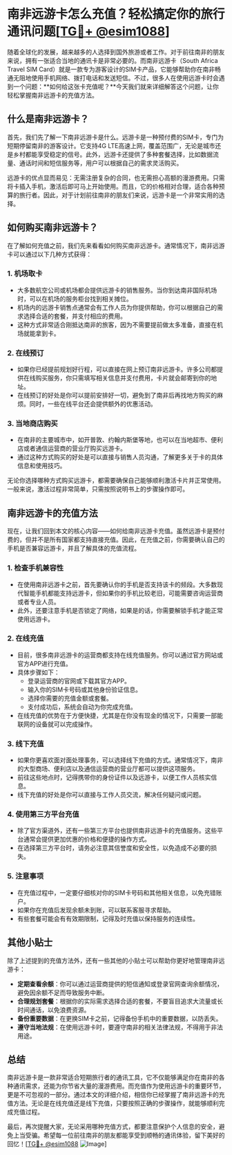 # 南非远游卡怎么充值？轻松搞定你的旅行通讯问题[[TG💪+ @esim1088](https://t.me/s/esim1088)]

随着全球化的发展，越来越多的人选择到国外旅游或者工作。对于前往南非的朋友来说，拥有一张适合当地的通讯卡是非常必要的。而南非远游卡（South Africa Travel SIM Card）就是一款专为游客设计的SIM卡产品，它能够帮助你在南非畅通无阻地使用手机网络、拨打电话和发送短信。不过，很多人在使用远游卡时会遇到一个问题：**如何给这张卡充值呢？**今天我们就来详细解答这个问题，让你轻松掌握南非远游卡的充值方法。

## 什么是南非远游卡？

首先，我们先了解一下南非远游卡是什么。远游卡是一种预付费的SIM卡，专门为短期停留南非的游客设计。它支持4G LTE高速上网，覆盖范围广，无论是城市还是乡村都能享受稳定的信号。此外，远游卡还提供了多种套餐选择，比如数据流量、通话时间和短信服务等，用户可以根据自己的需求灵活购买。

远游卡的优点显而易见：无需注册复杂的合同，也无需担心高额的漫游费用。只需将卡插入手机，激活后即可马上开始使用。而且，它的价格相对合理，适合各种预算的旅行者。因此，对于计划前往南非的朋友们来说，远游卡是一个非常实用的选择。

## 如何购买南非远游卡？

在了解如何充值之前，我们先来看看如何购买南非远游卡。通常情况下，南非远游卡可以通过以下几种方式获得：

### 1. **机场取卡**
   - 大多数航空公司或机场都会提供远游卡的销售服务。当你到达南非国际机场时，可以在机场的服务柜台找到相关摊位。
   - 机场内的远游卡销售点通常会有工作人员为你提供帮助，你可以根据自己的需求选择合适的套餐，并支付相应的费用。
   - 这种方式非常适合刚抵达南非的旅客，因为不需要提前做太多准备，直接在机场就能拿到卡。

### 2. **在线预订**
   - 如果你已经提前规划好行程，可以直接在网上预订南非远游卡。许多公司都提供在线购买服务，你只需填写相关信息并支付费用，卡片就会邮寄到你的地址。
   - 在线预订的好处是你可以提前安排好一切，避免到了南非后再找地方购买的麻烦。同时，一些在线平台还会提供额外的优惠活动。

### 3. **当地商店购买**
   - 在南非的主要城市中，如开普敦、约翰内斯堡等地，也可以在当地超市、便利店或者通信运营商的营业厅购买远游卡。
   - 通过这种方式购买的好处是可以直接与销售人员沟通，了解更多关于卡的具体信息和使用技巧。

无论你选择哪种方式购买远游卡，都需要确保自己能够顺利激活卡片并正常使用。一般来说，激活过程非常简单，只需按照说明书上的步骤操作即可。

## 南非远游卡的充值方法

现在，让我们回到本文的核心内容——如何给南非远游卡充值。虽然远游卡是预付费的，但并不是所有国家都支持直接充值。因此，在充值之前，你需要确认自己的手机是否兼容远游卡，并且了解具体的充值流程。

### 1. **检查手机兼容性**
   - 在使用南非远游卡之前，首先要确认你的手机是否支持该卡的频段。大多数现代智能手机都能支持远游卡，但如果你的手机比较老旧，可能需要咨询运营商或者专业人员。
   - 此外，还要注意手机是否锁定了网络，如果是的话，你需要解锁手机才能正常使用远游卡。

### 2. **在线充值**
   - 目前，很多南非远游卡的运营商都支持在线充值服务。你可以通过官方网站或官方APP进行充值。
   - 具体步骤如下：
     - 登录运营商的官网或下载其官方APP。
     - 输入你的SIM卡号码或其他身份验证信息。
     - 选择你需要的充值金额或套餐。
     - 支付成功后，系统会自动为你完成充值。
   - 在线充值的优势在于方便快捷，尤其是在你没有现金的情况下，只需要一部能联网的设备就可以完成操作。

### 3. **线下充值**
   - 如果你更喜欢面对面处理事务，可以选择线下充值的方式。通常情况下，南非的大型商场、便利店以及通信运营商的营业厅都可以提供这项服务。
   - 前往这些地点时，记得携带你的身份证件以及远游卡，以便工作人员核实信息。
   - 线下充值的好处是你可以直接与工作人员交流，解决任何疑问或问题。

### 4. **使用第三方平台充值**
   - 除了官方渠道外，还有一些第三方平台也提供南非远游卡的充值服务。这些平台通常会提供更加优惠的价格和便捷的操作方式。
   - 在选择第三方平台时，请务必注意其信誉度和安全性，以免造成不必要的损失。

### 5. **注意事项**
   - 在充值过程中，一定要仔细核对你的SIM卡号码和其他相关信息，以免充错账户。
   - 如果你在充值后发现余额未到账，可以联系客服寻求帮助。
   - 有些套餐可能会有有效期限制，记得及时充值以保持服务的连续性。

## 其他小贴士

除了上述提到的充值方法外，还有一些其他的小贴士可以帮助你更好地管理南非远游卡：

- **定期查看余额**：你可以通过运营商提供的短信通知或登录官网查询余额情况，避免因余额不足而导致服务中断。
- **合理规划套餐**：根据你的实际需求选择合适的套餐，不要盲目追求大流量或长时间通话，以免浪费资源。
- **备份重要数据**：在更换SIM卡之前，记得备份手机中的重要数据，以防丢失。
- **遵守当地法规**：在使用远游卡时，要遵守南非的相关法律法规，不得用于非法用途。

## 总结

南非远游卡是一款非常适合短期旅行者的通讯工具，它不仅能够满足你在南非的各种通讯需求，还能为你节省大量的漫游费用。而充值作为使用远游卡的重要环节，更是不可忽视的一部分。通过本文的详细介绍，相信你已经掌握了南非远游卡的充值方法。无论是在线充值还是线下充值，只要按照正确的步骤操作，就能够顺利完成充值过程。

最后，再次提醒大家，无论采用哪种充值方式，都要注意保护个人信息的安全，避免上当受骗。希望每一位前往南非的朋友都能享受到顺畅的通讯体验，留下美好的回忆！[[TG💪+ @esim1088](https://t.me/s/esim1088) ![Image](https://i.postimg.cc/4NQfJmqS/Snipaste-2025-05-13-00-14-12.png)]